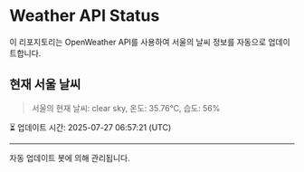 
# Weather API Status

이 리포지토리는 OpenWeather API를 사용하여 서울의 날씨 정보를 자동으로 업데이트합니다.

## 현재 서울 날씨
> 서울의 현재 날씨: clear sky, 온도: 35.76°C, 습도: 56%

⏳ 업데이트 시간: 2025-07-27 06:57:21 (UTC)

---
자동 업데이트 봇에 의해 관리됩니다.
